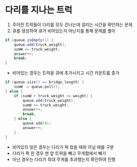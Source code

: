 # 다리를 지나는 트럭

1. 주어진 트럭들이 다리를 모두 건너는데 걸리는 시간을 확인하는 문제
2. 큐를 생성하여 큐가 비어있는지 아닌지를 통해 문제를 풀이


```java
if (queue.isEmpty()) {
    queue.add(truck_weight);
    sumW += truck_weight;
    answer++;
    break;
}
```
- 비어있는 경우는 트럭을 큐에 추가시키고 시간 카운트를 증가

```java
if (queue.size() == bridge_length) {
    sumW -= queue.poll();
} else {
    if (sumW + truck_weight <= weight) {
        queue.add(truck_weight);
        sumW += truck_weight;
        answer++;
        break;
    } else {
        queue.add(0);
        answer++;
    }
}
```
- 비어있지 않은 경우는 다리가 꽉 찼을 때와 아닐 때를 구분
- 다리가 꽉 찬 경우 맨 앞 트럭을 빼고 무게합에서 빼기
- 아닌 경우는 다리가 최대 무게를 초과했는지 확인하여 진행



